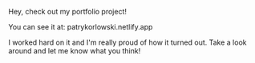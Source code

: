 Hey, check out my portfolio project!

You can see it at:
patrykorlowski.netlify.app

I worked hard on it and I'm really proud of how it turned out.
Take a look around and let me know what you think!
